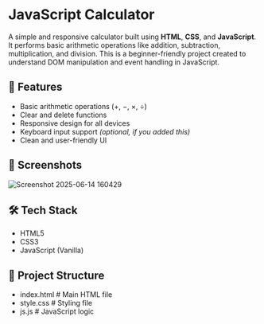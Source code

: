 #  JavaScript Calculator

A simple and responsive calculator built using **HTML**, **CSS**, and **JavaScript**. It performs basic arithmetic operations like addition, subtraction, multiplication, and division. This is a beginner-friendly project created to understand DOM manipulation and event handling in JavaScript.

## 🚀 Features

- Basic arithmetic operations (+, −, ×, ÷)
- Clear and delete functions
- Responsive design for all devices
- Keyboard input support *(optional, if you added this)*
- Clean and user-friendly UI

## 📸 Screenshots

![Screenshot 2025-06-14 160429](https://github.com/user-attachments/assets/3a0d85f6-ffb8-40ef-ac65-0f78a0ce9c47)


## 🛠️ Tech Stack

- HTML5
- CSS3
- JavaScript (Vanilla)

## 📁 Project Structure
- index.html # Main HTML file
- style.css # Styling file
- js.js # JavaScript logic

